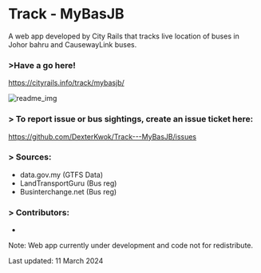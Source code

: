 # Track - MyBasJB

A web app developed by City Rails that tracks live location of buses in Johor bahru and CausewayLink buses.

### >Have a go here!
https://cityrails.info/track/mybasjb/

![readme_img](https://github.com/DexterKwok/Track-MyBasJB/blob/main/readme_img.png)

### > To report issue or bus sightings, create an issue ticket here:

https://github.com/DexterKwok/Track---MyBasJB/issues

### > Sources:
- data.gov.my (GTFS Data)
- LandTransportGuru (Bus reg)
- Businterchange.net (Bus reg)

### > Contributors:
- 

Note: Web app currently under development and code not for redistribute.

Last updated: 11 March 2024
